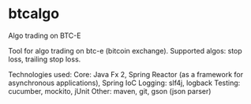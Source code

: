# btcalgo
Algo trading on BTC-E

Tool for algo trading on btc-e (bitcoin exchange). Supported algos: stop loss, trailing stop loss.

Technologies used:
Core: Java Fx 2, Spring Reactor (as a framework for asynchronous applications), Spring IoC
Logging: slf4j, logback
Testing: cucumber, mockito, jUnit
Other: maven, git, gson (json parser)
